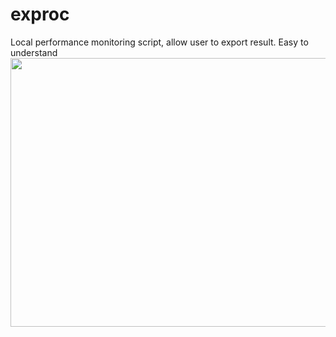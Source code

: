 # exproc
Local performance monitoring script, allow user to export result. Easy to understand
<img src="https://s4.gifyu.com/images/exproc_demo.gif" width="800" height="430"/>
